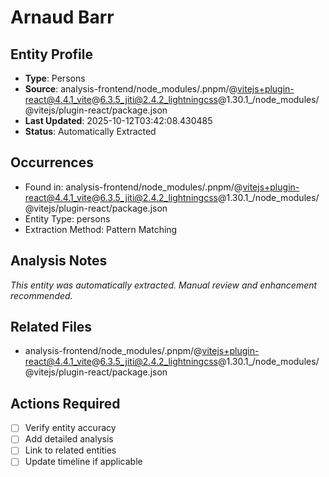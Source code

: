 # Arnaud Barr

## Entity Profile
- **Type**: Persons
- **Source**: analysis-frontend/node_modules/.pnpm/@vitejs+plugin-react@4.4.1_vite@6.3.5_jiti@2.4.2_lightningcss@1.30.1_/node_modules/@vitejs/plugin-react/package.json
- **Last Updated**: 2025-10-12T03:42:08.430485
- **Status**: Automatically Extracted

## Occurrences
- Found in: analysis-frontend/node_modules/.pnpm/@vitejs+plugin-react@4.4.1_vite@6.3.5_jiti@2.4.2_lightningcss@1.30.1_/node_modules/@vitejs/plugin-react/package.json
- Entity Type: persons
- Extraction Method: Pattern Matching

## Analysis Notes
*This entity was automatically extracted. Manual review and enhancement recommended.*

## Related Files
- analysis-frontend/node_modules/.pnpm/@vitejs+plugin-react@4.4.1_vite@6.3.5_jiti@2.4.2_lightningcss@1.30.1_/node_modules/@vitejs/plugin-react/package.json

## Actions Required
- [ ] Verify entity accuracy
- [ ] Add detailed analysis
- [ ] Link to related entities
- [ ] Update timeline if applicable
